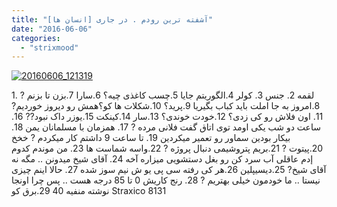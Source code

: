 ```yaml
---
title: "آشفته ترین رودم . در جاری [انسان ها]"
date: "2016-06-06"
categories: 
  - "strixmood"
---
```


[![20160606_121319](http://localhost/wp-content/uploads/2016/08/20160606_121319-300x169.jpg)](http://localhost/wp-content/uploads/2016/08/20160606_121319.jpg)

1\. لقمه 2. جنس 3. کولر 4.الگوریتم جایا 5.چسب کاغذی چیه؟ 6.سارا 7.بزن تا بزنم ? 8.امروز به جا املت باید کباب بگیریا 9.پرید؟ 10.شکلات ها کو؟همش رو دیروز خوردیم? 11. اون فلاش رو کی زدی؟ 12.خودت خوندی؟ 13.سار 14.کینکت 15.یوزر داک نبود?? 16. ساعت دو شب یکی اومد توی اتاق گفت فلانی مرده ? 17. همزمان با مسلمانان یمن 18. بیکار بودین سماور رو تعمیر میکردین 19. تا ساعت 9 داشتم کار میکردم ? خخخ 20.پیتوت ? 21.بریم پتروشیمی دنبال پروژه ? 22.واسه شماست ها 23. من موندم کدوم إدم عاقلی آب سرد کن رو بغل دستشویی میزاره آخه 24. آقای شیخ میدونن .. مگه نه آقای شیخ? 25.دیسیپلین 26.هر کی رفته سی پی یو ش نیم سوز شده 27. حالا اینم چیزی نیستا .. ما خودمون خیلی بهتریم ? 28. رنج کاریش 0 تا 85 درجه هست .. پس چرا اونجا نوشته منفیه 40 29.برق کو Straxico 8131
